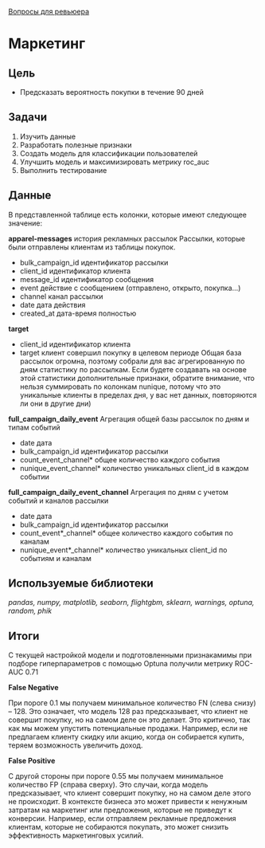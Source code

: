 [Вопросы для ревьюера](https://github.com/zipzone07/stability/issues/2)

# Маркетинг
## Цель
- Предсказать вероятность покупки в течение 90 дней

## Задачи
1. Изучить данные
2. Разработать полезные признаки
3. Создать модель для классификации пользователей
4. Улучшить модель и максимизировать метрику roc_auc
5. Выполнить тестирование

## Данные
В представленной таблице есть колонки, которые имеют следующее значение:

**apparel-messages** история рекламных рассылок
Рассылки, которые были отправлены клиентам из таблицы покупок. 
- bulk_campaign_id идентификатор рассылки 
- client_id идентификатор клиента 
- message_id идентификатор сообщения 
- event действие с сообщением (отправлено, открыто, покупка…) 
- channel канал рассылки 
- date дата действия 
- created_at дата-время полностью 

**target** 
- client_id идентификатор клиента 
- target клиент совершил покупку в целевом периоде 
Общая база рассылок огромна, поэтому собрали для вас агрегированную по дням статистику по рассылкам. Если будете создавать на основе этой статистики дополнительные признаки, обратите внимание, что нельзя суммировать по колонкам nunique, потому что это уникальные клиенты в пределах дня, у вас нет данных, повторяются ли они в другие дни) 

**full_campaign_daily_event** 
Агрегация общей базы рассылок по дням и типам событий 
- date дата 
- bulk_campaign_id идентификатор рассылки
- count_event_channel* общее количество каждого события 
- nunique_event_channel* количество уникальных client_id в каждом событии 

**full_campaign_daily_event_channel** 
Агрегация по дням с учетом событий и каналов рассылки 
- date дата 
- bulk_campaign_id идентификатор рассылки 
- count_event*_channel* общее количество каждого события по каналам
- nunique_event*_channel* количество уникальных client_id по событиям и каналам 

## Используемые библиотеки
*pandas, numpy, matplotlib, seaborn, flightgbm, sklearn, warnings, optuna, random, phik*

## Итоги
С текущей настройкой модели и подготовленными признакамимы при подборе гиперпараметров с помощью Optuna получили метрику ROC-AUC 0.71

**False Negative**

При пороге 0.1 мы получаем минимальное количество FN (слева снизу)  – 128. Это означает, 
что модель 128 раз предсказывает, что клиент не совершит покупку, но на самом деле он это делает. Это критично, так как мы можем упустить потенциальные продажи. Например, если не предлагаем клиенту скидку или акцию, когда он собирается купить, теряем возможность увеличить доход. 

**False Positive**

С другой стороны при пороге 0.55 мы получаем минимальное количество FP (справа сверху). Это случаи, когда модель предсказывает, что клиент совершит покупку, но на самом деле этого не происходит. В контексте бизнеса это может привести к ненужным затратам на маркетинг или предложения, которые не приведут к конверсии. Например, если отправляем рекламные предложения клиентам, которые не собираются покупать, это может снизить эффективность маркетинговых усилий.
